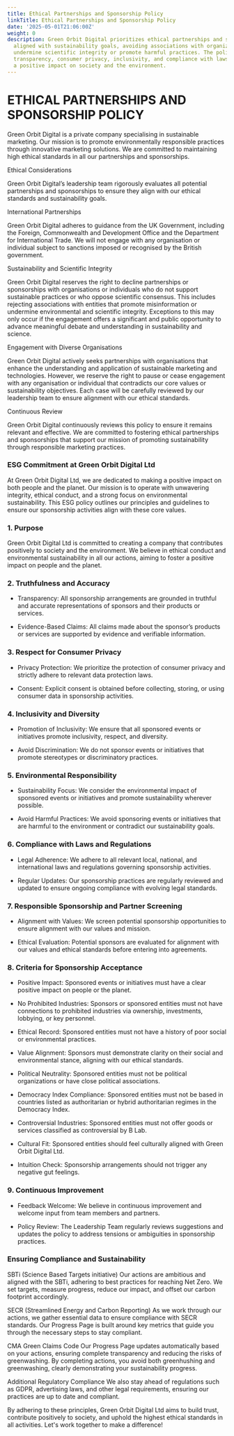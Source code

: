 ```yaml
---
title: Ethical Partnerships and Sponsorship Policy
linkTitle: Ethical Partnerships and Sponsorship Policy
date: '2025-05-01T21:06:00Z'
weight: 0
description: Green Orbit Digital prioritizes ethical partnerships and sponsorships
  aligned with sustainability goals, avoiding associations with organizations that
  undermine scientific integrity or promote harmful practices. The policy emphasizes
  transparency, consumer privacy, inclusivity, and compliance with laws, while ensuring
  a positive impact on society and the environment.
---
```



<!-- Unsupported block type: table_of_contents -->

# ETHICAL PARTNERSHIPS AND SPONSORSHIP POLICY

<!-- Unsupported block type: table -->

Green Orbit Digital is a private company specialising in sustainable marketing. Our mission is to promote environmentally responsible practices through innovative marketing solutions. We are committed to maintaining high ethical standards in all our partnerships and sponsorships.

Ethical Considerations

Green Orbit Digital’s leadership team rigorously evaluates all potential partnerships and sponsorships to ensure they align with our ethical standards and sustainability goals.

International Partnerships

Green Orbit Digital adheres to guidance from the UK Government, including the Foreign, Commonwealth and Development Office and the Department for International Trade. We will not engage with any organisation or individual subject to sanctions imposed or recognised by the British government.

Sustainability and Scientific Integrity

Green Orbit Digital reserves the right to decline partnerships or sponsorships with organisations or individuals who do not support sustainable practices or who oppose scientific consensus. This includes rejecting associations with entities that promote misinformation or undermine environmental and scientific integrity. Exceptions to this may only occur if the engagement offers a significant and public opportunity to advance meaningful debate and understanding in sustainability and science.

Engagement with Diverse Organisations

Green Orbit Digital actively seeks partnerships with organisations that enhance the understanding and application of sustainable marketing and technologies. However, we reserve the right to pause or cease engagement with any organisation or individual that contradicts our core values or sustainability objectives. Each case will be carefully reviewed by our leadership team to ensure alignment with our ethical standards.

Continuous Review

Green Orbit Digital continuously reviews this policy to ensure it remains relevant and effective. We are committed to fostering ethical partnerships and sponsorships that support our mission of promoting sustainability through responsible marketing practices.



### ESG Commitment at Green Orbit Digital Ltd

At Green Orbit Digital Ltd, we are dedicated to making a positive impact on both people and the planet. Our mission is to operate with unwavering integrity, ethical conduct, and a strong focus on environmental sustainability. This ESG policy outlines our principles and guidelines to ensure our sponsorship activities align with these core values.

### 1. Purpose

Green Orbit Digital Ltd is committed to creating a company that contributes positively to society and the environment. We believe in ethical conduct and environmental sustainability in all our actions, aiming to foster a positive impact on people and the planet.

### 2. Truthfulness and Accuracy

- Transparency: All sponsorship arrangements are grounded in truthful and accurate representations of sponsors and their products or services.

- Evidence-Based Claims: All claims made about the sponsor’s products or services are supported by evidence and verifiable information.

### 3. Respect for Consumer Privacy

- Privacy Protection: We prioritize the protection of consumer privacy and strictly adhere to relevant data protection laws.

- Consent: Explicit consent is obtained before collecting, storing, or using consumer data in sponsorship activities.

### 4. Inclusivity and Diversity

- Promotion of Inclusivity: We ensure that all sponsored events or initiatives promote inclusivity, respect, and diversity.

- Avoid Discrimination: We do not sponsor events or initiatives that promote stereotypes or discriminatory practices.

### 5. Environmental Responsibility

- Sustainability Focus: We consider the environmental impact of sponsored events or initiatives and promote sustainability wherever possible.

- Avoid Harmful Practices: We avoid sponsoring events or initiatives that are harmful to the environment or contradict our sustainability goals.

### 6. Compliance with Laws and Regulations

- Legal Adherence: We adhere to all relevant local, national, and international laws and regulations governing sponsorship activities.

- Regular Updates: Our sponsorship practices are regularly reviewed and updated to ensure ongoing compliance with evolving legal standards.

### 7. Responsible Sponsorship and Partner Screening

- Alignment with Values: We screen potential sponsorship opportunities to ensure alignment with our values and mission.

- Ethical Evaluation: Potential sponsors are evaluated for alignment with our values and ethical standards before entering into agreements.

### 8. Criteria for Sponsorship Acceptance

- Positive Impact: Sponsored events or initiatives must have a clear positive impact on people or the planet.

- No Prohibited Industries: Sponsors or sponsored entities must not have connections to prohibited industries via ownership, investments, lobbying, or key personnel.

- Ethical Record: Sponsored entities must not have a history of poor social or environmental practices.

- Value Alignment: Sponsors must demonstrate clarity on their social and environmental stance, aligning with our ethical standards.

- Political Neutrality: Sponsored entities must not be political organizations or have close political associations.

- Democracy Index Compliance: Sponsored entities must not be based in countries listed as authoritarian or hybrid authoritarian regimes in the Democracy Index.

- Controversial Industries: Sponsored entities must not offer goods or services classified as controversial by B Lab.

- Cultural Fit: Sponsored entities should feel culturally aligned with Green Orbit Digital Ltd.

- Intuition Check: Sponsorship arrangements should not trigger any negative gut feelings.

### 9. Continuous Improvement

- Feedback Welcome: We believe in continuous improvement and welcome input from team members and partners.

- Policy Review: The Leadership Team regularly reviews suggestions and updates the policy to address tensions or ambiguities in sponsorship practices.

### Ensuring Compliance and Sustainability

SBTi (Science Based Targets initiative)
Our actions are ambitious and aligned with the SBTi, adhering to best practices for reaching Net Zero. We set targets, measure progress, reduce our impact, and offset our carbon footprint accordingly.

SECR (Streamlined Energy and Carbon Reporting)
As we work through our actions, we gather essential data to ensure compliance with SECR standards. Our Progress Page is built around key metrics that guide you through the necessary steps to stay compliant.

CMA Green Claims Code
Our Progress Page updates automatically based on your actions, ensuring complete transparency and reducing the risks of greenwashing. By completing actions, you avoid both greenhushing and greenwashing, clearly demonstrating your sustainability progress.

Additional Regulatory Compliance
We also stay ahead of regulations such as GDPR, advertising laws, and other legal requirements, ensuring our practices are up to date and compliant.

By adhering to these principles, Green Orbit Digital Ltd aims to build trust, contribute positively to society, and uphold the highest ethical standards in all activities. Let's work together to make a difference!